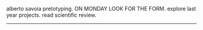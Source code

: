 alberto savoia pretotyping.
ON MONDAY LOOK FOR THE FORM.
explore last year projects.
read scientific review.

---




